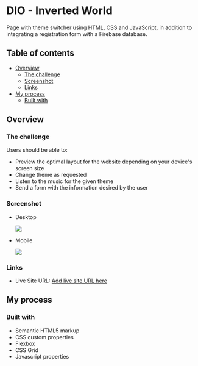 # DIO - Inverted World

Page with theme switcher using HTML, CSS and JavaScript, in addition to integrating a registration form with a Firebase database.

## Table of contents

- [Overview](#overview)
  - [The challenge](#the-challenge)
  - [Screenshot](#screenshot)
  - [Links](#links)
- [My process](#my-process)
  - [Built with](#built-with)

## Overview

### The challenge

Users should be able to:

- Preview the optimal layout for the website depending on your device's screen size
- Change theme as requested
- Listen to the music for the given theme
- Send a form with the information desired by the user

### Screenshot

  - Desktop
  
    ![](images/desktop.png)
    
  - Mobile
  
    ![](images/mobile.png)

### Links

- Live Site URL: [Add live site URL here](https://your-live-site-url.com)

## My process

### Built with

- Semantic HTML5 markup
- CSS custom properties
- Flexbox
- CSS Grid
- Javascript properties